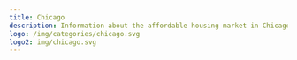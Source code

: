 ```yaml
---
title: Chicago
description: Information about the affordable housing market in Chicago, IL.
logo: /img/categories/chicago.svg
logo2: img/chicago.svg
---
```

